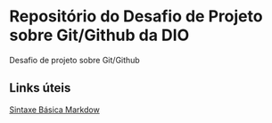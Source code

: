 # Repositório do Desafio de Projeto sobre Git/Github da DIO
Desafio de projeto sobre Git/Github

## Links úteis
[Sintaxe Básica Markdow](http://www.markdownguide.org/basic-syntax/)
